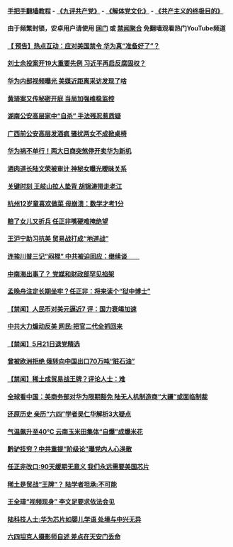 #### [手把手翻墙教程](https://github.com/gfw-breaker/guides/wiki) -  [《九评共产党》](https://github.com/gfw-breaker/9ping.md?t=05221537) - [《解体党文化》](https://github.com/gfw-breaker/jtdwh.md?t=05221537) - [《共产主义的终极目的》](https://github.com/gfw-breaker/gczydzjmd.md?t=05221537)

#### 由于频繁封锁，安卓用户请使用 [网门](https://github.com/gfw-breaker/bn-android/blob/master/ogate.md?t=05221537) 或 [禁闻聚合](https://github.com/gfw-breaker/bn-android) 免翻墙观看热门YouTube频道 

#### [【 预告】热点互动：应对美国禁令 华为真“准备好了”？](../pages/prog204/a102584082.md?t=05221537) 

#### [刘士余投案开19大重要先例 习近平再启反腐固权？](../pages/prog204/a102583478.md?t=05221537) 

#### [华为内部视频曝光 美媒近距离采访发现了啥](../pages/prog204/a102584058.md?t=05221537) 

#### [黄琦案又传秘密开庭 当局加强维稳监控](../pages/prog204/a102583981.md?t=05221537) 

#### [湖南公安高层家中“自杀” 手法残忍惹质疑](../pages/prog204/a102583998.md?t=05221537) 


#### [广西前公安高层发酒疯 骚扰两女不成掀桌椅](../pages/prog204/a102583980.md?t=05221537) 

#### [华为祸不单行！两大日商突煞停开卖华为新机](../pages/prog204/a102583943.md?t=05221537) 

#### [酒肉道长陆文荣被审计 神秘女曝光暧昧关系](../pages/prog204/a102583899.md?t=05221537) 

#### [关键时刻 王岐山拉人垫背  胡锦涛带走老江](../pages/prog204/a102583868.md?t=05221537) 

#### [杭州12岁童喜欢做菜 母崩溃：数学才考1分](../pages/prog204/a102583898.md?t=05221537) 

#### [赔了女儿又折兵 任正非嘴硬难掩绝望](../pages/prog204/a102583873.md?t=05221537) 

#### [王沪宁助习抗美 贸易战打成“地道战”](../pages/prog204/a102583872.md?t=05221537) 

#### [连挨川普三记“闷棍” 中共被迫回应：继续谈　　](../pages/prog204/a102583810.md?t=05221537) 

#### [中南海出事了？ 党媒和财政部罕见掐架](../pages/prog204/a102583780.md?t=05221537) 

#### [孟晚舟注定长期坐牢？任正非：将来读个“狱中博士”](../pages/prog204/a102583768.md?t=05221537) 

#### [【禁闻】人民币对美元逼近7 评：国力衰竭加速](../pages/prog204/a102583549.md?t=05221537) 

#### [中共大力煽动反美 网民:把官二代全抓回来](../pages/prog204/a102583744.md?t=05221537) 

#### [【禁闻】5月21日退党精选](../pages/prog204/a102583639.md?t=05221537) 

#### [曾被欧洲拒绝 俄转向中国出口70万吨“脏石油”](../pages/prog204/a102583570.md?t=05221537) 

#### [【禁闻】稀土成贸易战王牌？评论人士：难](../pages/prog204/a102583508.md?t=05221537) 

#### [全球看中国：美商务部对华为限期豁免 陆无人机制造商“大疆”或面临制裁](../pages/prog204/a102583538.md?t=05221537) 

#### [还原历史 亲历“六四”学者吴仁华解析3大疑点](../pages/prog204/a102583446.md?t=05221537) 

#### [气温飙升至40℃  云南玉米田集体“自爆”成爆米花](../pages/prog204/a102583418.md?t=05221537) 

#### [黔驴技穷？中共重提“阶级论”曝党内人心涣散](../pages/prog204/a102583406.md?t=05221537) 

#### [任正非改口:90天缓期无意义 我们永远需要美国芯片](../pages/prog204/a102583337.md?t=05221537) 

#### [稀土是贸战“王牌”？ 陆学者坦承:不可能](../pages/prog204/a102583391.md?t=05221537) 

#### [王全璋“视频现身” 李文足要求依法会见](../pages/prog204/a102583333.md?t=05221537) 

#### [陆科技人士:华为芯片如婴儿学语 处境与中兴无异](../pages/prog204/a102582682.md?t=05221537) 

#### [六四坦克人摄影师自述 差点在天安门丢命](../pages/prog204/a102583318.md?t=05221537) 

